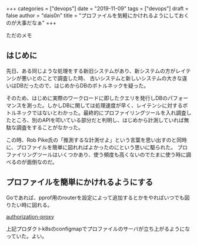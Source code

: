 +++
categories = ["devops"]
date = "2019-11-09"
tags = ["devops"]
draft = false
author = "dais0n"
title = "プロファイルを気軽にかけれるようにしておくのが大事だなぁ"
+++

ただのメモ

## はじめに
先日、ある同じような処理をする新旧システムがあり、新システムの方がレイテンシが悪いとのことで調査した時、 古いシステムと新しいシステムの大きな違いはDBだったので、はじめからDBのボトルネックを疑った。

そのため、はじめに実際のワークロードに即したクエリを発行しDBのパフォーマンスを測った。しかしDBに関しては処理速度が早く、レイテンシに対するボトルネックではないとわかった。最終的にプロファイリングツールを入れ調査したところ、別のAPIを叩いている部分だと判明し、はじめから計測していれば無駄な調査をすることがなかった。

この時、Rob Pike氏の「推測するな計測せよ」という言葉を思い出すのと同時に、プロファイルを簡単に図れればよかったのにという思いに駆られた。 プロファイリングツールはいくつかあり、使う頻度も高くないのでたまに使う時に調べるのが面倒なのだ。

## プロファイルを簡単にかけれるようにする
Goであれば、pprof用のrouterを設定によって追加するとかをやればいつでも図りたい時に図れる。

[authorization-proxy](https://github.com/yahoojapan/authorization-proxy/blob/master/doc/debug.md#profiling)

上記プロダクトk8sのconfigmapでプロファイルのサーバが立ち上がるようになっていた。よい。
